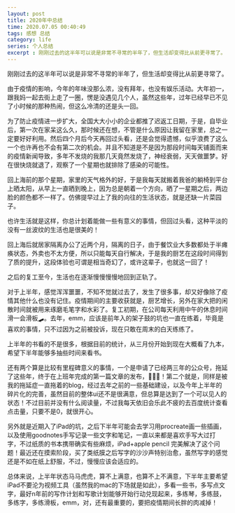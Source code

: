 ```yaml
---
layout: post
title: 2020年中总结
time: 2020.07.05 00:40:49
tags: 感想 总结
category: life
series: 个人总结
excerpt : 刚刚过去的这半年可以说是非常不寻常的半年了，但生活却变得比从前更寻常了。
---
```


刚刚过去的这半年可以说是非常不寻常的半年了，但生活却变得比从前更寻常了。

由于疫情的影响，今年的年味没那么浓，没有拜年，也没有娱乐活动。大年初一，跟我妈一起去街上走了一圈，愣是没遇见几个人，虽然这些年，过年已经早已不见了小时候的那种热闹，但这么冷清的还是头一回。

为了防止疫情进一步扩大，全国大大小小的企业都推了迟返工日期，于是，自毕业后，第一次在家呆这么久，那时候还在想，不管是什么原因让我留在家里，总之一定要好好利用。然后四个月后今天再回过头看，还是会觉得遗憾，似乎浪费了这么一个也许再也不会有第二次的机会。并且不知道是不是因为那段时间每天铺面而来的疫情新闻导致，多年不发烧的我那几天竟然发烧了，神经衰弱，天天做噩梦。好在很快烧就退了，观察了一个星期也就排除了感染的可能性。

回上海前的那个星期，家里的天气格外的好，于是我每天就搬着我爸的躺椅到平台上晒太阳，从早上一直晒到晚上，因为总是朝着一个方向，晒了一星期之后，两边脸的颜色都不一样了。仿佛提早过上了我的向往的生活状态，就是还缺一片菜园子。

也许生活就是这样，你总计划着能做一些有意义的事情，但回过头看，这种平淡的没有一丝波纹的生活也是很美的！

回上海后就居家隔离办公了近两个月，隔离的日子，由于餐饮业大多数都处于半瘫痪状态，外卖也不太方便，所以只能每天自行解决，于是我的厨艺在这段时间得到了质的提升，这段体验也可谓是相当奇幻了，或许这辈子，也就这一回了！

之后的复工至今，生活也在逐渐慢慢慢慢地回到正轨了。

对于上半年，感觉浑浑噩噩，不知不觉就过去了，发生了很多事，却又好像除了疫情其他什么也没有记住。疫情期间的主要收获就是，厨艺增长，另外在家大把的闲散时间就被用来琢磨毛笔字和水彩了。复工初期，在公司每天利用中午的休息时间滑一会滑板🛹。去年，emm，应该是前年入的架子鼓的坑也一直在练着，毕竟是喜欢的事情，只不过因为之前被投诉，现在只敢在周末的白天练练了。

上半年的书看的不是很多，根据目前的统计，从三月份开始到现在大概看了九本，希望下半年能够多抽些时间来看书。

还有两个算是比较有里程碑意义的事情，一个是申请了已经两三年的公众号，拖延了这些年，终于在上班年完成的第一篇文章的发布，👏👏👏！第二个就是，同样是被我的拖延症一直拖着的blog，经过去年之前的一些基础建设，以及今年上半年的碎片化的完善，虽然目前的整体ui还不是很满意，但总算是达到了一个可以见人的状态！不过目前并没有什么阅读量，不过我每天依旧会乐此不疲的去百度统计查看点击量，只要不是0，就很开心。

另外就是近期入了iPad的坑，之后下半年可能会去学习用procreate画一些插画，以及使用goodnotes手写记录一些文字和笔记，一直以来都是喜欢手写大过打字，不过纸质的书本携带确实有些麻烦，iPad+apple pencil 完美解决了这个问题！最近还在摸索阶段，买了类纸膜之后写字的沙沙声特别治愈，虽然写字的感觉还是不如在纸上舒服，不过，慢慢应该会适应的。

总体来说，上半年状态马马虎虎，算不上满意，也算不上不满意，下半年主要希望iPad不要沦为视频工具（虽然我的mac的下场就是如此），多看一些书，多写点文字，最好n年前的写作计划和写歌计划能够开始行动兑现起来，多练琴，多练鼓，多练字，多练滑板，emm，对，还有最重要的，要把疫情期间长胖的肉减掉！